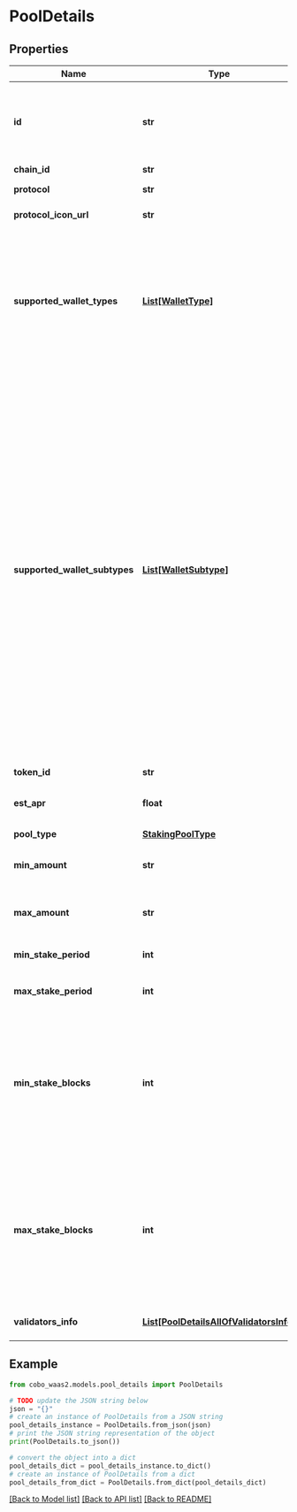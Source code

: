 # PoolDetails


## Properties

Name | Type | Description | Notes
------------ | ------------- | ------------- | -------------
**id** | **str** | The ID of the staking pool. A staking pool is a pairing of a staking protocol and a specific type of token. | 
**chain_id** | **str** | The chain ID. | 
**protocol** | **str** | The name of the protocol. | 
**protocol_icon_url** | **str** | The URL of the protocol&#39;s icon. | 
**supported_wallet_types** | [**List[WalletType]**](WalletType.md) | The wallet type. Possible values include:  - &#x60;Custodial&#x60;: [Custodial Wallets](https://manuals.cobo.com/en/portal/custodial-wallets/introduction)  - &#x60;MPC&#x60;: [MPC Wallets](https://manuals.cobo.com/en/portal/mpc-wallets/introduction)  - &#x60;SmartContract&#x60;: [Smart Contract Wallets](https://manuals.cobo.com/en/portal/smart-contract-wallets/introduction)  - &#x60;Exchange&#x60;: [Exchange Wallets](https://manuals.cobo.com/en/portal/exchange-wallets/introduction)  | 
**supported_wallet_subtypes** | [**List[WalletSubtype]**](WalletSubtype.md) | The wallet subtype. Possible values include: - &#x60;Asset&#x60;: Custodial Wallets (Asset Wallets). - &#x60;Web3&#x60;: Custodial Wallets (Web3  Wallets). - &#x60;Org-Controlled&#x60;: MPC Wallets (Organization-Controlled Wallets). - &#x60;User-Controlled&#x60;: MPC Wallets (User-Controlled Wallets). - &#x60;Safe{Wallet}&#x60;: Smart Contract Wallets (Safe{Wallet}). - &#x60;Main&#x60;: Exchange Wallets (Main Account). - &#x60;Sub&#x60;: Exchange Wallets (Sub Account).  | 
**token_id** | **str** | The token ID. | 
**est_apr** | **float** | The estimated annual percentage rate (APR). | 
**pool_type** | [**StakingPoolType**](StakingPoolType.md) |  | [optional] 
**min_amount** | **str** | The minimum amount that can be staked in one staking request. | [optional] 
**max_amount** | **str** | The maximum amount that can be staked in one staking request. | [optional] 
**min_stake_period** | **int** | The minimum staking period, in days. | [optional] 
**max_stake_period** | **int** | The maximum staking period, in days. | [optional] 
**min_stake_blocks** | **int** | The minimum block number. A block number indicates the number of blocks that need to be processed before the locked tokens are unlocked and become accessible. | [optional] 
**max_stake_blocks** | **int** | The maximum block number. A block number indicates the number of blocks that need to be processed before the locked tokens are unlocked and become accessible. | [optional] 
**validators_info** | [**List[PoolDetailsAllOfValidatorsInfo]**](PoolDetailsAllOfValidatorsInfo.md) | A list of available validators. | 

## Example

```python
from cobo_waas2.models.pool_details import PoolDetails

# TODO update the JSON string below
json = "{}"
# create an instance of PoolDetails from a JSON string
pool_details_instance = PoolDetails.from_json(json)
# print the JSON string representation of the object
print(PoolDetails.to_json())

# convert the object into a dict
pool_details_dict = pool_details_instance.to_dict()
# create an instance of PoolDetails from a dict
pool_details_from_dict = PoolDetails.from_dict(pool_details_dict)
```
[[Back to Model list]](../README.md#documentation-for-models) [[Back to API list]](../README.md#documentation-for-api-endpoints) [[Back to README]](../README.md)


